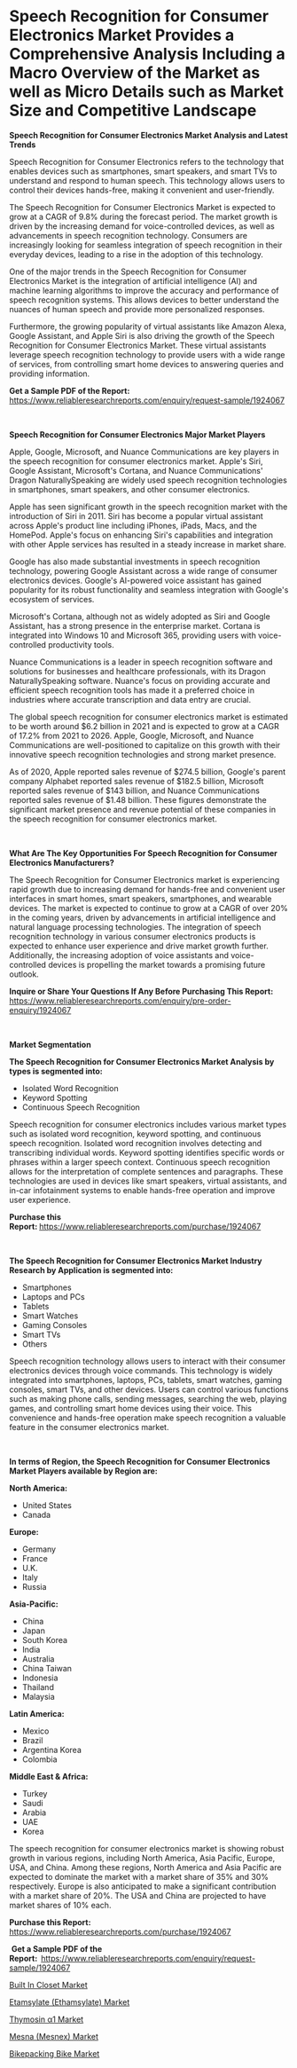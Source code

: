 <p><h1>Speech Recognition for Consumer Electronics Market Provides a Comprehensive Analysis Including a Macro Overview of the Market as well as Micro Details such as Market Size and Competitive Landscape</h1></p><p><strong>Speech Recognition for Consumer Electronics Market Analysis and Latest Trends</strong></p>
<p><p>Speech Recognition for Consumer Electronics refers to the technology that enables devices such as smartphones, smart speakers, and smart TVs to understand and respond to human speech. This technology allows users to control their devices hands-free, making it convenient and user-friendly.</p><p>The Speech Recognition for Consumer Electronics Market is expected to grow at a CAGR of 9.8% during the forecast period. The market growth is driven by the increasing demand for voice-controlled devices, as well as advancements in speech recognition technology. Consumers are increasingly looking for seamless integration of speech recognition in their everyday devices, leading to a rise in the adoption of this technology.</p><p>One of the major trends in the Speech Recognition for Consumer Electronics Market is the integration of artificial intelligence (AI) and machine learning algorithms to improve the accuracy and performance of speech recognition systems. This allows devices to better understand the nuances of human speech and provide more personalized responses.</p><p>Furthermore, the growing popularity of virtual assistants like Amazon Alexa, Google Assistant, and Apple Siri is also driving the growth of the Speech Recognition for Consumer Electronics Market. These virtual assistants leverage speech recognition technology to provide users with a wide range of services, from controlling smart home devices to answering queries and providing information.</p></p>
<p><strong>Get a Sample PDF of the Report:&nbsp;</strong> <a href="https://www.reliableresearchreports.com/enquiry/request-sample/1924067">https://www.reliableresearchreports.com/enquiry/request-sample/1924067</a></p>
<p>&nbsp;</p>
<p><strong>Speech Recognition for Consumer Electronics Major Market Players</strong></p>
<p><p>Apple, Google, Microsoft, and Nuance Communications are key players in the speech recognition for consumer electronics market. Apple's Siri, Google Assistant, Microsoft's Cortana, and Nuance Communications' Dragon NaturallySpeaking are widely used speech recognition technologies in smartphones, smart speakers, and other consumer electronics.</p><p>Apple has seen significant growth in the speech recognition market with the introduction of Siri in 2011. Siri has become a popular virtual assistant across Apple's product line including iPhones, iPads, Macs, and the HomePod. Apple's focus on enhancing Siri's capabilities and integration with other Apple services has resulted in a steady increase in market share.</p><p>Google has also made substantial investments in speech recognition technology, powering Google Assistant across a wide range of consumer electronics devices. Google's AI-powered voice assistant has gained popularity for its robust functionality and seamless integration with Google's ecosystem of services.</p><p>Microsoft's Cortana, although not as widely adopted as Siri and Google Assistant, has a strong presence in the enterprise market. Cortana is integrated into Windows 10 and Microsoft 365, providing users with voice-controlled productivity tools.</p><p>Nuance Communications is a leader in speech recognition software and solutions for businesses and healthcare professionals, with its Dragon NaturallySpeaking software. Nuance's focus on providing accurate and efficient speech recognition tools has made it a preferred choice in industries where accurate transcription and data entry are crucial.</p><p>The global speech recognition for consumer electronics market is estimated to be worth around $6.2 billion in 2021 and is expected to grow at a CAGR of 17.2% from 2021 to 2026. Apple, Google, Microsoft, and Nuance Communications are well-positioned to capitalize on this growth with their innovative speech recognition technologies and strong market presence.</p><p>As of 2020, Apple reported sales revenue of $274.5 billion, Google's parent company Alphabet reported sales revenue of $182.5 billion, Microsoft reported sales revenue of $143 billion, and Nuance Communications reported sales revenue of $1.48 billion. These figures demonstrate the significant market presence and revenue potential of these companies in the speech recognition for consumer electronics market.</p></p>
<p>&nbsp;</p>
<p><strong>What Are The Key Opportunities For Speech Recognition for Consumer Electronics Manufacturers?</strong></p>
<p><p>The Speech Recognition for Consumer Electronics market is experiencing rapid growth due to increasing demand for hands-free and convenient user interfaces in smart homes, smart speakers, smartphones, and wearable devices. The market is expected to continue to grow at a CAGR of over 20% in the coming years, driven by advancements in artificial intelligence and natural language processing technologies. The integration of speech recognition technology in various consumer electronics products is expected to enhance user experience and drive market growth further. Additionally, the increasing adoption of voice assistants and voice-controlled devices is propelling the market towards a promising future outlook.</p></p>
<p><strong>Inquire or Share Your Questions If Any Before Purchasing This Report:</strong> <a href="https://www.reliableresearchreports.com/enquiry/pre-order-enquiry/1924067">https://www.reliableresearchreports.com/enquiry/pre-order-enquiry/1924067</a></p>
<p>&nbsp;</p>
<p><strong>Market Segmentation</strong></p>
<p><strong>The Speech Recognition for Consumer Electronics Market Analysis by types is segmented into:</strong></p>
<p><ul><li>Isolated Word Recognition</li><li>Keyword Spotting</li><li>Continuous Speech Recognition</li></ul></p>
<p><p>Speech recognition for consumer electronics includes various market types such as isolated word recognition, keyword spotting, and continuous speech recognition. Isolated word recognition involves detecting and transcribing individual words. Keyword spotting identifies specific words or phrases within a larger speech context. Continuous speech recognition allows for the interpretation of complete sentences and paragraphs. These technologies are used in devices like smart speakers, virtual assistants, and in-car infotainment systems to enable hands-free operation and improve user experience.</p></p>
<p><strong>Purchase this Report:&nbsp;</strong><a href="https://www.reliableresearchreports.com/purchase/1924067">https://www.reliableresearchreports.com/purchase/1924067</a></p>
<p>&nbsp;</p>
<p><strong>The Speech Recognition for Consumer Electronics Market Industry Research by Application is segmented into:</strong></p>
<p><ul><li>Smartphones</li><li>Laptops and PCs</li><li>Tablets</li><li>Smart Watches</li><li>Gaming Consoles</li><li>Smart TVs</li><li>Others</li></ul></p>
<p><p>Speech recognition technology allows users to interact with their consumer electronics devices through voice commands. This technology is widely integrated into smartphones, laptops, PCs, tablets, smart watches, gaming consoles, smart TVs, and other devices. Users can control various functions such as making phone calls, sending messages, searching the web, playing games, and controlling smart home devices using their voice. This convenience and hands-free operation make speech recognition a valuable feature in the consumer electronics market.</p></p>
<p>&nbsp;</p>
<p><strong>In terms of Region, the Speech Recognition for Consumer Electronics Market Players available by Region are:</strong></p>
<p>
    <p> <strong> North America: </strong>
        <ul>
            <li>United States</li>
            <li>Canada</li>
        </ul>
        </p> 
    <p> <strong> Europe: </strong>
        <ul>
            <li>Germany</li>
            <li>France</li>
            <li>U.K.</li>
            <li>Italy</li>
            <li>Russia</li>
        </ul>
        </p> 
    <p> <strong> Asia-Pacific: </strong>
        <ul>
            <li>China</li>
            <li>Japan</li>
            <li>South Korea</li>
            <li>India</li>
            <li>Australia</li>
            <li>China Taiwan</li>
            <li>Indonesia</li>
            <li>Thailand</li>
            <li>Malaysia</li>
        </ul>
        </p> 
    <p> <strong> Latin America: </strong>
        <ul>
            <li>Mexico</li>
            <li>Brazil</li>
            <li>Argentina Korea</li>
            <li>Colombia</li>
        </ul>
        </p> 
    <p> <strong> Middle East & Africa: </strong>
        <ul>
            <li>Turkey</li>
            <li>Saudi</li>
            <li>Arabia</li>
            <li>UAE</li>
            <li>Korea</li>
        </ul>
    </p>
    </p>
<p><p>The speech recognition for consumer electronics market is showing robust growth in various regions, including North America, Asia Pacific, Europe, USA, and China. Among these regions, North America and Asia Pacific are expected to dominate the market with a market share of 35% and 30% respectively. Europe is also anticipated to make a significant contribution with a market share of 20%. The USA and China are projected to have market shares of 10% each.</p></p>
<p><strong>Purchase this Report: </strong><a href="https://www.reliableresearchreports.com/purchase/1924067">https://www.reliableresearchreports.com/purchase/1924067</a></p>
<p>&nbsp;<strong>Get a Sample PDF of the Report:&nbsp;&nbsp;</strong><a href="https://www.reliableresearchreports.com/enquiry/request-sample/1924067">https://www.reliableresearchreports.com/enquiry/request-sample/1924067</a></p>
<p><strong></strong></p>
<p><p><a href="https://view.publitas.com/reportprime-1/built-in-closet-market-size-market-share-and-global-market-analysis-report-2024-2031/">Built In Closet Market</a></p><p><a href="https://invited-way-688.notion.site/Etamsylate-Ethamsylate-Market-Size-Growth-and-Forecast-from-2024-2031-2f88c5f09a02452089e260d7ddde8622">Etamsylate (Ethamsylate) Market</a></p><p><a href="https://butternut-bug-553.notion.site/Thymosin-1-Market-Size-Furnishes-Valuable-Information-Encompassing-Market-Share-Market-Trends-and-0cffff60ea02414fade5385137332753">Thymosin α1 Market</a></p><p><a href="https://mire-aunt-385.notion.site/Mesna-Mesnex-Market-Research-Report-The-Key-To-Successful-Business-Strategy-Forecasted-for-Period-de0996d5a5a14669a19dd220a09cac72">Mesna (Mesnex) Market</a></p><p><a href="https://view.publitas.com/reportprime-1/bikepacking-bike-market-research-report-reveals-the-latest-trends-and-opportunities-of-this-market-for-period-from-2024-2031/">Bikepacking Bike Market</a></p></p>